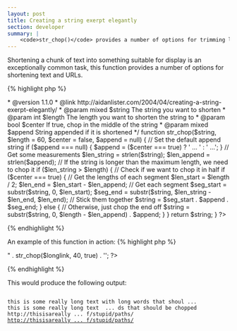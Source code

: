 ```yaml
---
layout: post
title: Creating a string exerpt elegantly
section: developer
summary: |
    <code>str_chop()</code> provides a number of options for trimming long text into something suitable for display.
---
```

Shortening a chunk of text into something suitable for display is an exceptionally common task, this function provides a number of options for shortening text and URLs.

{% highlight php %}
<?php
/**
 * Chop a string into a smaller string.
 *
 * @author      Aidan Lister <aidan@php.net>
 * @version     1.1.0
 * @link        http://aidanlister.com/2004/04/creating-a-string-exerpt-elegantly/
 * @param       mixed  $string   The string you want to shorten
 * @param       int    $length   The length you want to shorten the string to
 * @param       bool   $center   If true, chop in the middle of the string
 * @param       mixed  $append   String appended if it is shortened
 */
function str_chop($string, $length = 60, $center = false, $append = null)
{
    // Set the default append string
    if ($append === null) {
        $append = ($center === true) ? ' ... ' : ' ...';
    }
 
    // Get some measurements
    $len_string = strlen($string);
    $len_append = strlen($append);
 
    // If the string is longer than the maximum length, we need to chop it
    if ($len_string > $length) {
        // Check if we want to chop it in half
        if ($center === true) {
            // Get the lengths of each segment
            $len_start = $length / 2;
            $len_end = $len_start - $len_append;
 
            // Get each segment
            $seg_start = substr($string, 0, $len_start);
            $seg_end = substr($string, $len_string - $len_end, $len_end);
 
            // Stick them together
            $string = $seg_start . $append . $seg_end;
        } else {
            // Otherwise, just chop the end off
            $string = substr($string, 0, $length - $len_append) . $append;
        }
    }
 
    return $string;
}
?>
{% endhighlight %}

An example of this function in action:
{% highlight php %}
<?php
$longtext = "this is some really long text with long words that should be chopped";
$longlink = "http://thisisareally.longlink/with/lots/of/stupid/paths/";
 
// Chop at default length
echo str_chop($longtext);
echo "\n";
 
// Chop in the middle
echo str_chop($longtext, 60, true);
echo "\n";
 
// Chop a link
echo str_chop($longlink, 40, true);
echo "\n";
 
// Chop a link whirlpool style
echo "<a href=\"$longlink\">" . str_chop($longlink, 40, true) . '</a>';
?>
{% endhighlight %}

This would produce the following output:

<code>
this is some really long text with long words that shoul ...
this is some really long text  ... ds that should be chopped
http://thisisareally ... f/stupid/paths/
<a href="http://thisisareally.longlink/with/lots/of/stupid/paths/">http://thisisareally ... f/stupid/paths/</a>
</code>